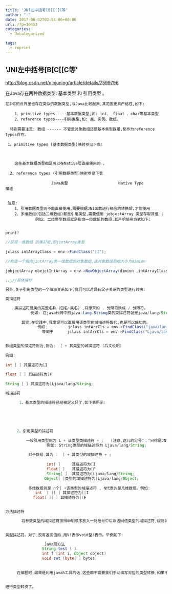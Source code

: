```yaml
---
title: 'JNI左中括号[B[C[[C等'
author: "-"
date: 2017-06-02T02:54:06+00:00
url: /?p=10453
categories:
  - Uncategorized

tags:
  - reprint
---
```

## 'JNI左中括号[B[C[[C等'
http://blog.csdn.net/qinjuning/article/details/7599796

在Java存在两种数据类型:  基本类型 和 引用类型 。

    在JNI的世界里也存在类似的数据类型,与Java比较起来,其范围更具严格性,如下: 
    
        1、primitive types ----基本数据类型,如: int、 float 、char等基本类型
        2、reference types----引用类型,如: 类、实例、数组。
    
      特别需要注意: 数组 ------ 不管是对象数组还是基本类型数组,都作为reference types存在。
    
     1、primitive types (基本数据类型)映射参见下表:  
    
    
    
        这些基本数据类型都是可以在Native层直接使用的 。
    
      2、reference types (引用数据类型)映射参见下表
    
                        Java类型                      Native Type                                          描述
    
    
     注意:    
        1、引用数据类型则不能直接使用,需要根据JNI函数进行相应的转换后,才能使用
        2、多维数组(包括二维数组)都是引用类型,需要使用 jobjectArray 类型存取其值 ；
                 例如: 二维整型数组就是指向一位数组的数组,其声明使用方式如下: 
    

```java view plain copy

print?
  
//获得一维数组 的类引用,即jintArray类型
      
jclass intArrayClass = env->FindClass("[I");
      
//构造一个指向jintArray类一维数组的对象数组,该对象数组初始大小为dimion
      
jobjectArray obejctIntArray = env->NewObjectArray(dimion ,intArrayClass , NULL);
      
...//具体操作

另外,关于引用类型的一个继承关系如下,我们可以对具有父子关系的类型进行转换: 

类描述符

    类描述符是类的完整名称（包名+类名) ,将原来的 . 分隔符换成 / 分隔符。
           例如: 在java代码中的java.lang.String类的类描述符就是java/lang/String
    
       其实,在实践中,我发现可以直接用该类型的域描述符取代,也是可以成功的。
              例如:         jclass intArrCls = env->FindClass("java/lang/String")
                等同于      jclass intArrCls = env->FindClass("Ljava/lang/String;")
    

数组类型的描述符则为,则为:  [ + 其类型的域描述符 (后文说明)
             
例如: 
                    
int [ ] 其描述符为[I
                    
float [ ] 其描述符为[F
                    
String [ ] 其描述符为[Ljava/lang/String;

域描述符

      1、基本类型的描述符已经被定义好了,如下表所示: 
    
    
    
    
    
     2、引用类型的描述符
    
         一般引用类型则为 L + 该类型类描述符 + ;   (注意,这儿的分号"；"只得是JNI的一部分,而不是我们汉语中的分段,下同)
                  例如: String类型的域描述符为 Ljava/lang/String;  
    
          对于数组,其为 :  [ + 其类型的域描述符 + ;
    
                  int[ ]     其描述符为[I
                  float[ ]   其描述符为[F
                  String[ ]  其描述符为[Ljava/lang/String;
                 Object[ ]类型的域描述符为[Ljava/lang/Object;
    
          多维数组则是 n个[ +该类型的域描述符 , N代表的是几维数组。例如: 
             int  [ ][ ] 其描述符为[[I
            float[ ][ ] 其描述符为[[F
    

方法描述符

       将参数类型的域描述符按照申明顺序放入一对括号中后跟返回值类型的域描述符,规则如下:  (参数的域描述符的叠加)返回
    

类型描述符。对于,没有返回值的,用V(表示void型)表示。举例如下: 

                 Java层方法                                               JNI函数签名
                String test ( )                                              Ljava/lang/String;
                int f (int i, Object object)                            (ILjava/lang/Object;)I
                void set (byte[ ] bytes)                                ([B)V
    
    
     在编程时,如果是利用javah工具的话,这些都不需要我们手动编写对应的类型转换,如果不能用javah工具,就只能手动的
    

进行类型转换了。
